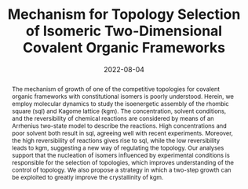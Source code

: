 ---
title: "Mechanism for Topology Selection of Isomeric Two-Dimensional Covalent Organic Frameworks"
authors:
- Xiang-Kun Yu
- Huan-Yu Zhao
- Jun-Peng Li
- Xing-Ji Li
- Jian-Qun Yang
- You-Liang Zhu
- Zhongyuan Lu
date: "2022-08-04"
doi: "10.1021/acs.jpclett.2c01743"
publication_types: ["期刊文章"]
publication: "The Journal of Physical Chemistry Letters"
publication_short: "J. Phys. Chem. Lett."
abstract: "The mechanism of growth of one of the competitive topologies  for covalent organic frameworks with constitutional isomers is poorly  understood. Herein, we employ molecular dynamics to study the  isoenergetic assembly of the rhombic square (sql) and Kagome lattice  (kgm). The concentration, solvent conditions, and the reversibility of  chemical reactions are considered by means of an Arrhenius two-state  model to describe the reactions. High concentrations and poor solvent  both result in sql, agreeing well with recent experiments. Moreover, the  high reversibility of reactions gives rise to sql, while the low  reversibility leads to kgm, suggesting a new way of regulating the  topology. Our analyses support that the nucleation of isomers influenced  by experimental conditions is responsible for the selection of  topologies, which improves understanding of the control of topology. We  also propose a strategy in which a two-step growth can be exploited to  greatly improve the crystallinity of kgm."
url_pdf: "https://doi.org/10.1021/acs.jpclett.2c01743"
---